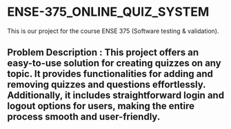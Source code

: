 # ENSE-375_ONLINE_QUIZ_SYSTEM 
This is our project for the course ENSE 375 (Software testing &amp; validation).
<br/>
## <b>Problem Description</b> : This project offers an easy-to-use solution for creating quizzes on any topic. It provides functionalities for adding and removing quizzes and questions effortlessly. Additionally, it includes straightforward login and logout options for users, making the entire process smooth and user-friendly.
